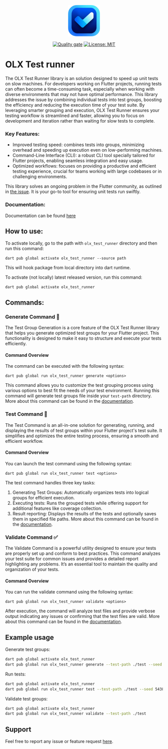 <p align="center">
<img src="https://github.com/olxgroup-oss/olx-test-runner/blob/main/assets/logos/logo_big.png?raw=true" height="100" alt="OLX Test Runner Logo" />
</p>

<p align="center">
<a href="https://github.com/olxgroup-oss/olx-test-runner/actions/"><img src="https://github.com/olxgroup-oss/olx-test-runner/actions/workflows/quality-gate.yml/badge.svg" alt="Quality gate"></a>
<a href="https://opensource.org/licenses/MIT"><img src="https://img.shields.io/badge/license-MIT-purple.svg" alt="License: MIT"></a>
</p>

# OLX Test runner

The OLX Test Runner library is an solution designed to speed up unit tests on slow machines. For
developers working on Flutter projects, running tests can often become a time-consuming task,
especially when working with diverse environments that may not have optimal performance.
This library addresses the issue by combining individual tests into test groups, boosting the
efficiency and reducing the execution time of your test suite. By leveraging smarter grouping and
execution, OLX Test Runner ensures your testing workflow is streamlined and faster, allowing you to
focus on development and iteration rather than waiting for slow tests to complete.

### Key Features:

- Improved testing speed: combines tests into groups, minimizing overhead and speeding up execution
  even on low-performing machines.
- Command-Line Interface (CLI): a robust CLI tool specially tailored for Flutter projects, enabling
  seamless integration and easy usage.
- Optimized workflows: focuses on providing a productive and efficient testing experience, crucial
  for teams working with large codebases or in challenging environments.

This library solves an ongoing problem in the Flutter community, as outlined
in [the issue](https://github.com/flutter/flutter/issues/69429). It is your go-to tool for ensuring
unit tests run swiftly.

### Documentation:

Documentation can be found [here](https://olxgroup-oss.github.io/olx-test-runner/)

## How to use:

To activate locally, go to the path with `olx_test_runner` directory and then run this
command:

```shell
dart pub global activate olx_test_runner --source path
```

This will hook package from local directory into dart runtime.

To activate (not locally) latest released version, run this command:

```shell
dart pub global activate olx_test_runner
```

## Commands:

### Generate Command :dart:

The Test Group Generation is a core feature of the OLX Test Runner library that helps you generate
optimized test groups for your Flutter project. This functionality is designed to make it easy to
structure and execute your tests efficiently.

#### Command Overview

The command can be executed with the following syntax:

```
dart pub global run olx_test_runner generate <options>
```

This command allows you to customize the test grouping process using various options to best fit the
needs of your test environment.
Running this command will generate test groups file inside your `test-path` directory.
More about this command can be found in
the [documentation](https://olxgroup-oss.github.io/olx-test-runner/guides/generate/).

### Test Command :test_tube:

The Test Command is an all-in-one solution for generating, running, and displaying the results of
test groups within your Flutter project's test suite. It simplifies and optimizes the entire testing
process, ensuring a smooth and efficient workflow.

#### Command Overview

You can launch the test command using the following syntax:

```
dart pub global run olx_test_runner test <options>
```

The test command handles three key tasks:

1. Generating Test Groups: Automatically organizes tests into logical groups for efficient
   execution.
2. Executing tests: Runs the grouped tests while offering support for additional features like
   coverage collection.
3. Result reporting: Displays the results of the tests and optionally saves them in specified file
   paths.
   More about this command can be found in
   the [documentation](https://olxgroup-oss.github.io/olx-test-runner/guides/test/).

### Validate Command :white_check_mark:

The Validate Command is a powerful utility designed to ensure your tests are properly set up and
conform to best practices. This command analyzes your test suite for common issues and provides a
detailed report highlighting any problems. It’s an essential tool to maintain the quality and
organization of your tests.

#### Command Overview

You can run the validate command using the following syntax:

```
dart pub global run olx_test_runner validate <options>
```

After execution, the command will analyze test files and provide verbose output indicating any
issues or confirming that the test files are valid.
More about this command can be found in
the [documentation](https://olxgroup-oss.github.io/olx-test-runner/guides/validate/).

## Example usage

Generate test groups:

```bash
dart pub global activate olx_test_runner
dart pub global run olx_test_runner generate --test-path ./test --seed 54382123 --shard-count 3
```

Run tests:

```bash
dart pub global activate olx_test_runner
dart pub global run olx_test_runner test --test-path ./test --seed 54382123 --shard-count 3 --result-path . --coverage
```

Validate test groups:

```bash
dart pub global activate olx_test_runner
dart pub global run olx_test_runner validate --test-path ./test 

```

## Support

Feel free to report any issue or feature
request [here](https://github.com/olxgroup-oss/olx-test-runner/issues).
